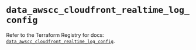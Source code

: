 # `data_awscc_cloudfront_realtime_log_config`

Refer to the Terraform Registry for docs: [`data_awscc_cloudfront_realtime_log_config`](https://registry.terraform.io/providers/hashicorp/awscc/0.70.0/docs/data-sources/cloudfront_realtime_log_config).
